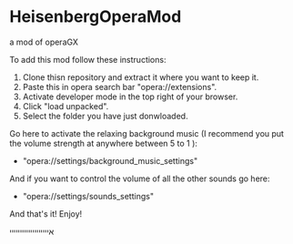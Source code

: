 # HeisenbergOperaMod
a mod of operaGX

To add this mod follow these instructions:

1. Clone thisn repository and extract it where you want to keep it.
2. Paste this in opera search bar "opera://extensions".
3. Activate developer mode in the top right of your browser.
4. Click "load unpacked".
5. Select the folder you have just donwloaded.

Go here to activate the relaxing background music (I recommend you put the volume strength at anywhere between 5 to 1
):
- "opera://settings/background_music_settings"


And if you want to control the volume of all the other sounds go here:
- "opera://settings/sounds_settings"

And that's it!
Enjoy!

אייייייייייייייייייי

